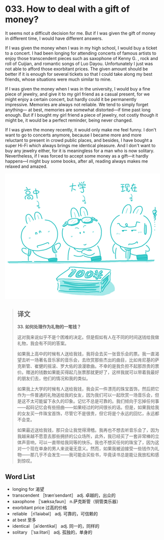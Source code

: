 # 033. How to deal with a gift of money?

It seems not a difficult decision for me. But if I was given the gift of money in different time, I would have different answers.

If I was given the money when I was in my high school, I would buy a ticket to a concert. I had been longing for attending concerts of famous artists to enjoy those transcendent pieces such as saxophone of Kenny G. , rock and roll of Cuijian, and romantic songs of Luo Dayou. Unfortunately I just was not able to afford those exorbitant prices. The given amount should be better if it is enough for several tickets so that I could take along my best friends, whose situations were much similar to mine.

If I was given the money when I was in the university, I would buy a fine piece of jewelry, and give it to my girl friend as a casual present, for we might enjoy a certain concert, but hardly could it be permanently impressive. Memories are always not reliable. We tend to simply forget anything— at best, memories are somewhat distorted—if time past long enough. But if I bought my girl friend a piece of jewelry, not costly though it might be, it would be a perfect reminder, being never changed.

If I was given the money recently, it would only make me feel funny. I don't want to go to concerts anymore, because I became more and more reluctant to present in crowd public places, and besides, I have bought a super Hi-Fi which always brings me identical pleasure. And I don't want to buy any jewelry either, for it is meaningless for a man who is now solitary. Nevertheless, if I was forced to accept some money as a gift—it hardly happens—I might buy some books, after all, reading always makes me relaxed and amazed.

![](.gitbook/assets/toefl-ibt-high-score-essays-033.jpg)

> ## 译文
>
> **33. 如何处理作为礼物的一笔钱？**
>
> 这对我来说似乎不是个困难的决定。但是假如有人在不同的时间送钱给我做礼物，我会有不同的答案。
>
> 如果我上高中的时候有人送给我钱，我将会去买一张音乐会的票。我一直渴望去听一场著名音乐家的音乐会，去欣赏那些杰出的曲目，比如肯尼基的萨克斯管、崔健的摇滚、罗大佑的浪漫歌曲。不幸的是我负担不起那昂贵的票价。赠送的钱数如果能买得起几张票那就更好了，这样我就可以带着我最好的朋友们去，他们的情况和我的类似。
>
> 如果我上大学的时候有人送给我钱，我会买一件漂亮的珠宝首饰，然后把它作为一件普通的礼物送给我的女友，因为我们可以一起欣赏一场音乐会，但是这不太可能留下永久的印象。记忆不总是可靠的。我们倾向于忘掉任何事——起码记忆会有些扭曲——如果经过的时间很长的话。但是，如果我给我的女友买一件珠宝首饰，尽管它不是很贵，但它将是个永远的回忆，永远都不会变。
>
> 如果最近送给我钱，那只会让我觉得滑稽。我再也不想去听音乐会了，因为我越来越不愿意去那些拥挤的公众场所，此外，我已经买了一套非常棒的立体声音响，可以一直带给我同等的快乐。我也不想买任何的珠宝了，因为这对一个现在单身的男人来说毫无意义。然而，如果我被迫接受一些钱作为礼物——那几乎不会发生——我可能会买些书，毕竟读书总是能让我放松和感到惊叹。

## Word List

* longing for 渴望
* transcendent ［trænˈsendənt］ adj. 卓越的，出众的
* saxophone ［ˈsæksəˌfəun］ n.萨克斯管（铜管类乐器）
* exorbitant price 过高的价格
* reliable ［riˈlaiəbəl］ adj. 可靠的，可信赖的
* at best 至多
* identical ［aiˈdentikəl］ adj. 同一的，同样的
* solitary ［ˈsa:litəri］ adj. 孤独的，单身的

